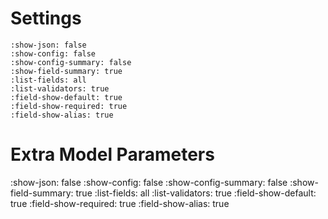 # Settings

```{autopydantic_settings} mlserver.settings.Settings
:show-json: false
:show-config: false
:show-config-summary: false
:show-field-summary: true
:list-fields: all
:list-validators: true
:field-show-default: true
:field-show-required: true
:field-show-alias: true
```

# Extra Model Parameters

:show-json: false
:show-config: false
:show-config-summary: false
:show-field-summary: true
:list-fields: all
:list-validators: true
:field-show-default: true
:field-show-required: true
:field-show-alias: true
```